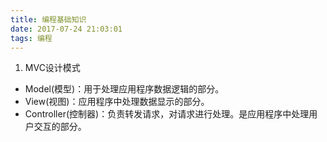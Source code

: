 ```yaml
---
title: 编程基础知识
date: 2017-07-24 21:03:01
tags: 编程
---
```


1. MVC设计模式  
 * Model(模型)：用于处理应用程序数据逻辑的部分。
 * View(视图)：应用程序中处理数据显示的部分。
 * Controller(控制器)：负责转发请求，对请求进行处理。是应用程序中处理用户交互的部分。
